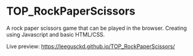 # TOP_RockPaperScissors

A rock paper scissors game that can be played in the browser. Creating using Javascript and basic HTML/CSS. 

Live preview: https://leegusckd.github.io/TOP_RockPaperScissors/
